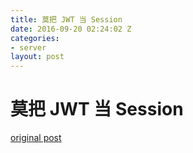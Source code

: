 ```yaml
---
title: 莫把 JWT 当 Session
date: 2016-09-20 02:24:02 Z
categories:
- server
layout: post
---
```


# 莫把 JWT 当 Session

[original post](http://cryto.net/~joepie91/blog/2016/06/13/stop-using-jwt-for-sessions/)
